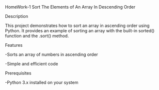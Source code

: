 HomeWork-1 Sort The Elements of An Array In Descending Order

Description

This project demonstrates how to sort an array in ascending order using Python. 
It provides an example of sorting an array with the built-in sorted() function and the .sort() method.


Features

-Sorts an array of numbers in ascending order

-Simple and efficient code

Prerequisites

-Python 3.x installed on your system
